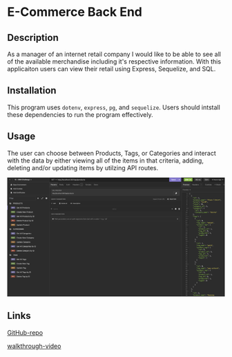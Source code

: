 # E-Commerce Back End

## Description

As a manager of an internet retail company I would like to be able to see all of the available merchandise including it's respective information. With this applicaiton users can view their retail using Express, Sequelize, and SQL. 

## Installation

This program uses `dotenv`, `express`, `pg`, and `sequelize`. Users should intstall these dependencies to run the program effectively.

## Usage

The user can choose between Products, Tags, or Categories and interact with the data by either viewing all of the items in that criteria, adding, deleting and/or updating items by utilzing API routes.

![ecommerce-insomnia-screenshot](images/ecommerce-screenshot.png)

## Links
[GitHub-repo](https://github.com/lllewell/e-commerce-back-end-orm)

[walkthrough-video](https://drive.google.com/file/d/1sabfGVV3XBBJBDpNy_YeSd81JxtWCjcv/view?usp=sharing)